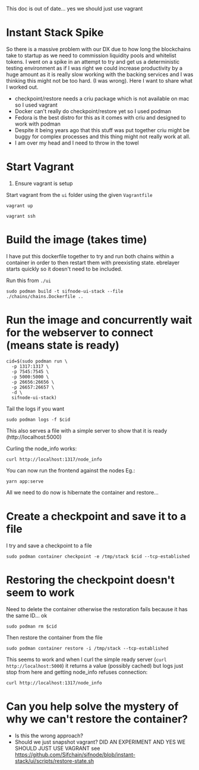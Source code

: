 This doc is out of date... yes we should just use vagrant

# Instant Stack Spike

So there is a massive problem with our DX due to how long the blockchains take to startup as we need to commission liquidity pools and whitelist tokens. I went on a spike in an attempt to try and get us a deterministic testing environment as if I was right we could increase productivity by a huge amount as it is really slow working with the backing services and I was thinking this might not be too hard. (I was wrong). Here I want to share what I worked out.

- checkpoint/restore needs a criu package which is not available on mac so I used vagrant
- Docker can't really do checkpoint/restore yet so I used podman
- Fedora is the best distro for this as it comes with criu and designed to work with podman
- Despite it being years ago that this stuff was put together criu might be buggy for complex processes and this thing might not really work at all.
- I am over my head and I need to throw in the towel

# Start Vagrant

1. Ensure vagrant is setup

Start vagrant from the `ui` folder using the given `Vagrantfile`

```
vagrant up
```

```
vagrant ssh
```

# Build the image (takes time)

I have put this dockerfile together to try and run both chains within a container in order to then restart them with preexisting state. ebrelayer starts quickly so it doesn't need to be included.

Run this from `./ui`

```
sudo podman build -t sifnode-ui-stack --file ./chains/chains.Dockerfile ..
```

# Run the image and concurrently wait for the webserver to connect (means state is ready)

```
cid=$(sudo podman run \
  -p 1317:1317 \
  -p 7545:7545 \
  -p 5000:5000 \
  -p 26656:26656 \
  -p 26657:26657 \
  -d \
  sifnode-ui-stack)
```

Tail the logs if you want

```
sudo podman logs -f $cid
```

This also serves a file with a simple server to show that it is ready (http://localhost:5000)

Curling the node_info works:

```
curl http://localhost:1317/node_info
```

You can now run the frontend against the nodes Eg.:

```
yarn app:serve
```

All we need to do now is hibernate the container and restore...

# Create a checkpoint and save it to a file

I try and save a checkpoint to a file

```
sudo podman container checkpoint -e /tmp/stack $cid --tcp-established
```

# Restoring the checkpoint doesn't seem to work

Need to delete the container otherwise the restoration fails because it has the same ID... ok

```
sudo podman rm $cid
```

Then restore the container from the file

```
sudo podman container restore -i /tmp/stack --tcp-established
```

This seems to work and when I curl the simple ready server (`curl http://localhost:5000`) it returns a value (possibly cached) but logs just stop from here and getting node_info refuses connection:

```
curl http://localhost:1317/node_info
```

# Can you help solve the mystery of why we can't restore the container?

- Is this the wrong approach?
- Should we just snapshot vagrant? DID AN EXPERIMENT AND YES WE SHOULD JUST USE VAGRANT see https://github.com/Sifchain/sifnode/blob/instant-stack/ui/scripts/restore-state.sh
